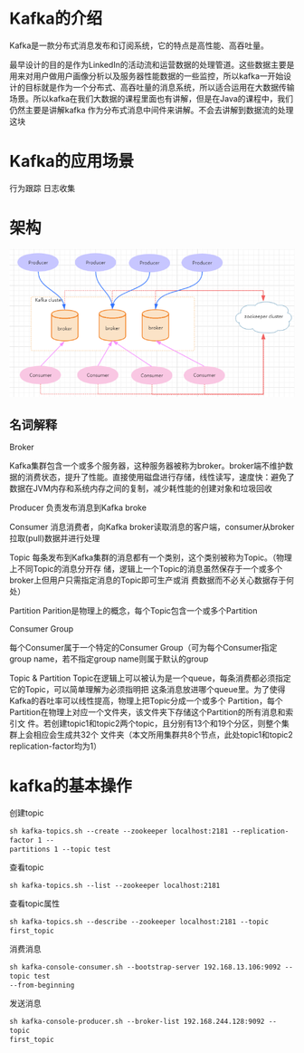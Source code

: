 # Kafka的介绍

Kafka是一款分布式消息发布和订阅系统，它的特点是高性能、高吞吐量。

最早设计的目的是作为LinkedIn的活动流和运营数据的处理管道。这些数据主要是用来对用户做用户画像分析以及服务器性能数据的一些监控，所以kafka一开始设计的目标就是作为一个分布式、高吞吐量的消息系统，所以适合运用在大数据传输场景。所以kafka在我们大数据的课程里面也有讲解，但是在Java的课程中，我们仍然主要是讲解kafka
作为分布式消息中间件来讲解。不会去讲解到数据流的处理这块

# Kafka的应用场景

行为跟踪
日志收集

# 架构

![image.png](./assets/image.png)

## 名词解释

Broker

Kafka集群包含一个或多个服务器，这种服务器被称为broker。broker端不维护数据的消费状态，提升了性能。直接使用磁盘进行存储，线性读写，速度快：避免了数据在JVM内存和系统内存之间的复制，减少耗性能的创建对象和垃圾回收

Producer
负责发布消息到Kafka broke

Consumer
消息消费者，向Kafka broker读取消息的客户端，consumer从broker拉取(pull)数据并进行处理

Topic
每条发布到Kafka集群的消息都有一个类别，这个类别被称为Topic。（物理上不同Topic的消息分开存
储，逻辑上一个Topic的消息虽然保存于一个或多个broker上但用户只需指定消息的Topic即可生产或消
费数据而不必关心数据存于何处）

Partition
Parition是物理上的概念，每个Topic包含一个或多个Partition

Consumer Group

每个Consumer属于一个特定的Consumer Group（可为每个Consumer指定group name，若不指定group name则属于默认的group

Topic & Partition
Topic在逻辑上可以被认为是一个queue，每条消费都必须指定它的Topic，可以简单理解为必须指明把
这条消息放进哪个queue里。为了使得Kafka的吞吐率可以线性提高，物理上把Topic分成一个或多个
Partition，每个Partition在物理上对应一个文件夹，该文件夹下存储这个Partition的所有消息和索引文
件。若创建topic1和topic2两个topic，且分别有13个和19个分区，则整个集群上会相应会生成共32个
文件夹（本文所用集群共8个节点，此处topic1和topic2 replication-factor均为1）

# kafka的基本操作

创建topic

```
sh kafka-topics.sh --create --zookeeper localhost:2181 --replication-factor 1 --
partitions 1 --topic test
```

查看topic

```
sh kafka-topics.sh --list --zookeeper localhost:2181
```

查看topic属性

```
sh kafka-topics.sh --describe --zookeeper localhost:2181 --topic first_topic
```

消费消息

```
sh kafka-console-consumer.sh --bootstrap-server 192.168.13.106:9092 --topic test
--from-beginning
```

发送消息

```
sh kafka-console-producer.sh --broker-list 192.168.244.128:9092 --topic
first_topic
```








